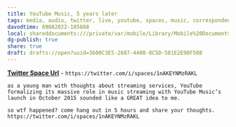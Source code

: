 ```yaml
---
title: YouTube Music, 5 years later
tags: media, audio, twitter, live, youtube, spaces, music, correspondence
davodtime: 09082022-105608
local: shareddocuments:///private/var/mobile/Library/Mobile%20Documents/iCloud~md~obsidian/Documents/OBSHIDDIAN/drafts/3600C3E5-2687-4400-8C5D-581E2E90F508.md
dg-publish: true
share: true
draft: drafts://open?uuid=3600C3E5-2687-4400-8C5D-581E2E90F508
---
```


[**Twitter Space Url**](https://twitter.com/i/spaces/1nAKEYNMzRAKL) - `https://twitter.com/i/spaces/1nAKEYNMzRAKL`

```
as a young man with thoughts about streaming services, YouTube formalizing its massive role in music streaming with YouTube Music’s launch in October 2015 sounded like a GREAT idea to me.

so wtf happened? come hang out in 5 hours and share your thoughts. https://twitter.com/i/spaces/1nAKEYNMzRAKL
```
